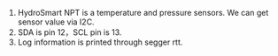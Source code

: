 

1. HydroSmart NPT is a temperature and pressure sensors. We can get sensor value via I2C.
2. SDA is pin 12，SCL pin is 13.
3. Log information is printed through segger rtt.

